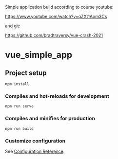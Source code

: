 Simple application build according to course
youtube:

https://www.youtube.com/watch?v=qZXt1Aom3Cs

and git:

https://github.com/bradtraversy/vue-crash-2021


# vue_simple_app

## Project setup
```
npm install
```

### Compiles and hot-reloads for development
```
npm run serve
```

### Compiles and minifies for production
```
npm run build
```

### Customize configuration
See [Configuration Reference](https://cli.vuejs.org/config/).

